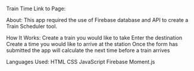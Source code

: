 Train Time
Link to Page:

About:
This app required the use of  Firebase database and API to create a Train Scheduler tool.

How It Works:
Create a train you would like to take
Enter the destination 
Create a time you would like to arrive at the station
Once the form has submitted the app will calculate the next time before a train arrives

Languages Used:
HTML
CSS
JavaScript
Firebase 
Moment.js
